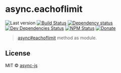 # async.eachoflimit

![Last version](https://img.shields.io/github/tag/async-js/eachoflimit.svg?style=flat-square)
[![Build Status](http://img.shields.io/travis/async-js/eachoflimit/master.svg?style=flat-square)](https://travis-ci.org/async-js/eachoflimit)
[![Dependency status](http://img.shields.io/david/async-js/eachoflimit.svg?style=flat-square)](https://david-dm.org/async-js/eachoflimit)
[![Dev Dependencies Status](http://img.shields.io/david/dev/async-js/eachoflimit.svg?style=flat-square)](https://david-dm.org/async-js/eachoflimit#info=devDependencies)
[![NPM Status](http://img.shields.io/npm/dm/eachoflimit.svg?style=flat-square)](https://www.npmjs.org/package/eachoflimit)
[![Donate](https://img.shields.io/badge/donate-paypal-blue.svg?style=flat-square)](https://paypal.me/kikobeats)

> [async#eachoflimit](https://github.com/async-js/async#eachoflimit) method as module.

## License

MIT © [async-js](https://github.com/async-js)
